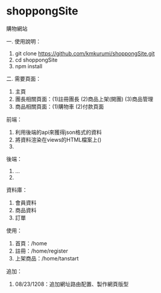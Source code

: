 # shoppongSite
購物網站

一. 使用說明：  
1. git clone https://github.com/kmkurumi/shoppongSite.git  
2. cd shoppongSite  
3. npm install 

二. 需要頁面：
1. 主頁  
2. 團長相關頁面：(1)註冊團長 (2)商品上架(開團) (3)商品管理  
3. 商品相關頁面：(1)購物車   (2)付款頁面

前端： 
1. 利用後端的api來獲得json格式的資料
2. 將資料渲染在views的HTML檔案上()
3. 

後端：  
1. ...
2. 

資料庫：
1. 會員資料
2. 商品資料 
3. 訂單
 
使用： 
1. 首頁：/home 
2. 註冊：/home/register
3. 上架商品：/home/tanstart

追加： 
1. 08/23/1208：追加網址路由配置、製作網頁版型
